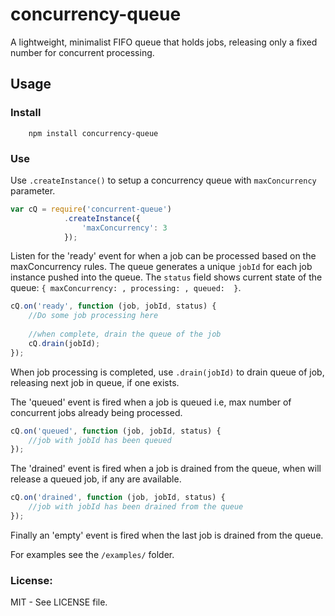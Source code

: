 # concurrency-queue
A lightweight, minimalist FIFO queue that holds jobs, releasing only a fixed number 
for concurrent processing.

## Usage

### Install
```
    npm install concurrency-queue
```
### Use

Use `.createInstance()` to setup a concurrency queue with `maxConcurrency` parameter.

```javascript
var cQ = require('concurrent-queue')
            .createInstance({
                'maxConcurrency': 3
            });
```

Listen for the 'ready' event for when a job can be processed based on the maxConcurrency rules.
The queue generates a unique `jobId` for each job instance pushed into the queue. 
The `status` field shows current state of the queue: `{ maxConcurrency: , processing: , queued:  }`. 

```javascript
cQ.on('ready', function (job, jobId, status) {
    //Do some job processing here
    
    //when complete, drain the queue of the job
    cQ.drain(jobId); 
});
```

When job processing is completed, use `.drain(jobId)` to drain queue of job, releasing next job in queue, if one exists.

The 'queued' event is fired when a job is queued i.e, max number of concurrent jobs already being processed.

```javascript
cQ.on('queued', function (job, jobId, status) {
    //job with jobId has been queued
});
```
The 'drained' event is fired when a job is drained from the queue, when will release a queued job, if any are available.

```javascript
cQ.on('drained', function (job, jobId, status) {
    //job with jobId has been drained from the queue
});
```
Finally an 'empty' event is fired when the last job is drained from the queue.

For examples see the `/examples/` folder.

### License: 
MIT - See LICENSE file.

